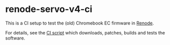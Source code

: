 # renode-servo-v4-ci

This is a CI setup to test the (old) Chromebook EC firmware in [Renode](https://antmicro.com).

For details, see the [CI script](https://github.com/antmicro/renode-servo-v4-ci/blob/main/.github/workflows/build_and_test.yml) which downloads, patches, builds and tests the software.
